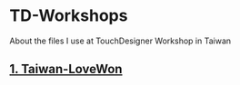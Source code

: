# TD-Workshops
About the files I use at TouchDesigner Workshop in Taiwan

## [1. Taiwan-LoveWon](Taiwan-LoveWon/)
